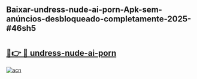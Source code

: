 ## Baixar-undress-nude-ai-porn-Apk-sem-anúncios-desbloqueado-completamente-2025-#46sh5

# <h2><a href="https://ainizakaria.my?title=undress-nude-ai-porn&ref=20M">🔗👉 🔴 undress-nude-ai-porn</a></h2>

[![acn](https://github.com/user-attachments/assets/0f9c940e-d8b0-45ae-aac7-cd30a18b3e1c)](https://ainizakaria.my?title=undress-nude-ai-porn&ref=20M)

